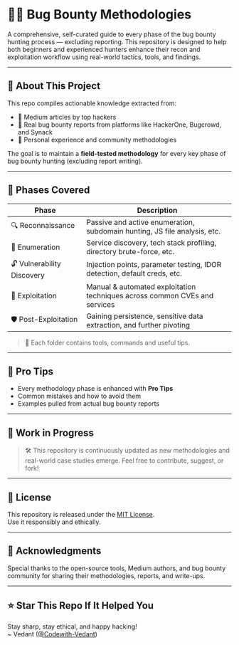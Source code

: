 # 🕵️‍♂️ Bug Bounty Methodologies

A comprehensive, self-curated guide to every phase of the bug bounty hunting process — excluding reporting. This repository is designed to help both beginners and experienced hunters enhance their recon and exploitation workflow using real-world tactics, tools, and findings.

---

## 📌 About This Project

This repo compiles actionable knowledge extracted from:
- 📰 Medium articles by top hackers
- 🐞 Real bug bounty reports from platforms like HackerOne, Bugcrowd, and Synack
- 🧠 Personal experience and community methodologies

The goal is to maintain a **field-tested methodology** for every key phase of bug bounty hunting (excluding report writing).

---

## 🧭 Phases Covered

| Phase                 | Description                                                                 |
|----------------------|-----------------------------------------------------------------------------|
| 🔍 Reconnaissance     | Passive and active enumeration, subdomain hunting, JS file analysis, etc.   |
| 🧩 Enumeration         | Service discovery, tech stack profiling, directory brute-force, etc.        |
| 🔓 Vulnerability Discovery | Injection points, parameter testing, IDOR detection, default creds, etc.    |
| 🧪 Exploitation        | Manual & automated exploitation techniques across common CVEs and services |
| 🛡️ Post-Exploitation   | Gaining persistence, sensitive data extraction, and further pivoting        |

> 📂 Each folder contains tools, commands and useful tips.

---

## 🧠 Pro Tips

- Every methodology phase is enhanced with **Pro Tips**
- Common mistakes and how to avoid them
- Examples pulled from actual bug bounty reports

---

## 🚧 Work in Progress

> 🛠️ This repository is continuously updated as new methodologies and real-world case studies emerge. Feel free to contribute, suggest, or fork!

---

## 📜 License

This repository is released under the [MIT License](LICENSE).  
Use it responsibly and ethically.

---

## 🙌 Acknowledgments

Special thanks to the open-source tools, Medium authors, and bug bounty community for sharing their methodologies, reports, and write-ups.

---

## ⭐ Star This Repo If It Helped You

Stay sharp, stay ethical, and happy hacking!  
~ Vedant ([@Codewith-Vedant](https://github.com/Codewith-Vedant))